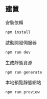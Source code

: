 ## 建置

安裝依賴

```sh
npm install
```

啟動開發伺服器

```sh
npm run dev
```

生成靜態資源

```sh
npm run generate
```

本地預覽靜態網站

```sh
npm run preview
```
